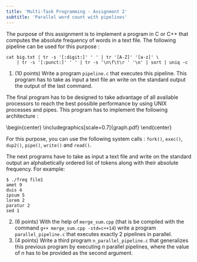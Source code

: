 ```yaml
---
title: 'Multi-Task Programming - Assignment 2'
subtitle: 'Parallel word count with pipelines'
---
```


The purpose of this assignment is to implement a program in C or C++ that computes the absolute
frequency of words in a text file. The following pipeline can be used for this purpose :

```
cat big.txt | tr -s '[:digit:]' ' ' | tr '[A-Z]' '[a-z]' \
    | tr -s '[:punct:]' ' ' | tr -s '\n\f\t\r ' '\n' | sort | uniq -c
```

1. (10 points) Write a program `pipeline.c` that executes this pipeline. This program has to take as input a text file an write on the standard output the output of the last command.

The final program has to be designed to take advantage of all available processors to reach the best
possible performance by using UNIX processes and pipes. This program has to implement the following architecture :

\begin{center}
\includegraphics[scale=0.7]{graph.pdf}
\end{center}

For this purpose, you can use the following system calls : `fork()`, `exec()`, `dup2()`, `pipe()`,
`write()` and `read()`.

The next programs have to take as input a text file and write on the standard output an alphabetically ordered
list of tokens along with their absolute frequency. For example:

```
$ ./freq file1
amet 9
duis 4
ipsum 5
lorem 2
paratur 2
sed 1
```

2. (6 points) With the help of `merge_sum.cpp` (that is be compiled with the command `g++ merge_sum.cpp -std=c++14`) write a program `parallel_pipeline.c` that executes exactly 2 pipelines in parallel.
3. (4 points) Write a third program `n_parallel_pipeline.c` that generalizes this previous program by executing $n$ parallel pipelines, where the value of $n$ has to be provided as the second argument.

